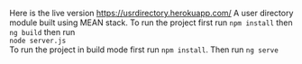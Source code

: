 Here is the live version https://usrdirectory.herokuapp.com/
A user directory module built using MEAN stack.
To run the project first run <code>npm install</code> then <code> ng build</code> then run <code> node server.js</code>
<br>
To run the project in build mode first run <code>npm install</code>.
Then run <code>ng serve</code>
